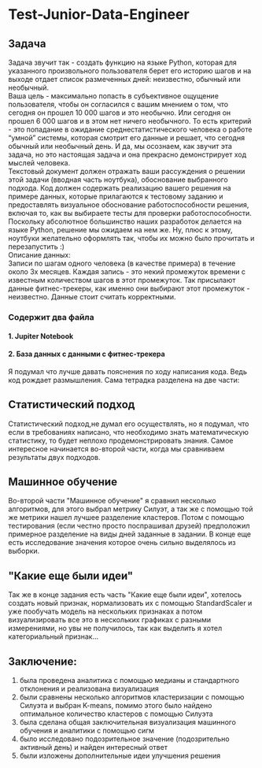 # Test-Junior-Data-Engineer
## Задача
Задача звучит так - создать функцию на языке Python, которая для указанного произвольного пользователя берет его историю шагов и на выходе  отдает список размеченных дней: неизвестно, обычный или необычный.   
Ваша цель - максимально попасть в субъективное ощущение пользователя, чтобы он согласился с вашим мнением о том, что сегодня он прошел 10 000 шагов и это необычно. Или сегодня он прошел 6 000 шагов и в этом нет ничего необычного. 
То есть критерий - это попадание в ожидание среднестатистического человека о работе “умной” системы, которая смотрит его данные и решает, что сегодня обычный или необычный день. И да, мы осознаем, как звучит эта задача, но это настоящая задача и она прекрасно демонстрирует ход мыслей человека.   
Текстовый документ должен отражать ваши рассуждения о решении этой задачи (вводная часть ноутбука), обоснование выбранного подхода. 
Код должен содержать реализацию вашего решения на примере данных, которые прилагаются к тестовому заданию и предоставлять визуальное обоснование работоспособности решения, включая то, как вы выбираете тесты для проверки работоспособности.  
Поскольку абсолютное большинство наших разработок делается на языке Python, решение мы ожидаем на нем же. Ну, плюс к этому, ноутбуки желательно оформлять так, чтобы их можно было прочитать и перезапустить :)     
Описание данных:      
Записи по шагам одного человека (в качестве примера) в течение около 3х месяцев. Каждая запись - это некий промежуток времени с известным количеством шагов в этот промежуток. Так присылают данные фитнес-трекеры, как именно они выбирают этот промежуток - неизвестно. Данные стоит считать корректными.    



### Содержит два файла
#### 1. Jupiter Notebook
#### 2. База данных с данными с фитнес-трекера
Я подумал что лучше давать пояснения по ходу написания кода. Ведь код рождает размышления.
Сама тетрадка разделена на две части:
## Статистический подход 
Статистический подход,не думал его осуществлять, но я подумал, что если в требованиях написано, что необходимо знать математическую статистику, то будет неплохо продемонстрировать знания. Самое интересное начинается во-второй части, когда мы сравниваем результаты двух подходов.
## Машинное обучение 
Во-второй части "Машинное обучение" я сравнил несколько алгоритмов, для этого выбрал метрику Силуэт, а так же с помощью той же метрики нашел лучшее разделение кластеров. Потом с помощью тестирования (если честно просто поспрашивал друзей) предположил примерное разделение на виды дней заданные в задании. В конце еще есть исследование значения которое очень сильно выделялось из выборки. 
## "Какие еще были идеи"
Так же в конце задания есть часть "Какие еще были идеи", хотелось создать новый признак, нормализовать их c помощью StandardScaler и уже пообучать модель на нескольких признаках а потом визуализировать все это в нескольких графиках с разными измерениями, но увы не получилось, так как выделить я хотел категориальный признак...
## Заключение:
1. была проведена аналитика с помощью медианы и стандартного отклонения и реализована визуализация
2. были сравнены несколько алгоритмов кластеризации с помощью Силуэта и выбран K-means, помимо этого было найдено оптимальное количество кластеров с помощью Силуэта
3. была сделана общая заключительная визуализация машинного обучения и аналитики с помощью сигм
4. было исследовано подозрительное значение (подозрительно активный день) и найден интересный ответ
5. были изложены дополнительные идеи улучшения решения

